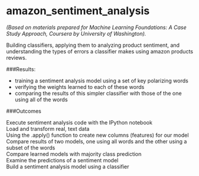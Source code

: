 # amazon_sentiment_analysis
*(Based on materials prepared for Machine Learning Foundations: A Case Study Approach, Coursera by University of Washington).*

Building classifiers, applying them to analyzing product sentiment, and understanding the types of errors 
a classifier makes using amazon products reviews. 

###Results:    
- training a sentiment analysis model using a set of key polarizing words 
- verifying the weights learned to each of these words
- comparing the results of this simpler classifier with those of the one using all of the words


###Outcomes

Execute sentiment analysis code with the IPython notebook   
Load and transform real, text data    
Using the .apply() function to create new columns (features) for our model    
Compare results of two models, one using all words and the other using a subset of the words    
Compare learned models with majority class prediction   
Examine the predictions of a sentiment model    
Build a sentiment analysis model using a classifier   
